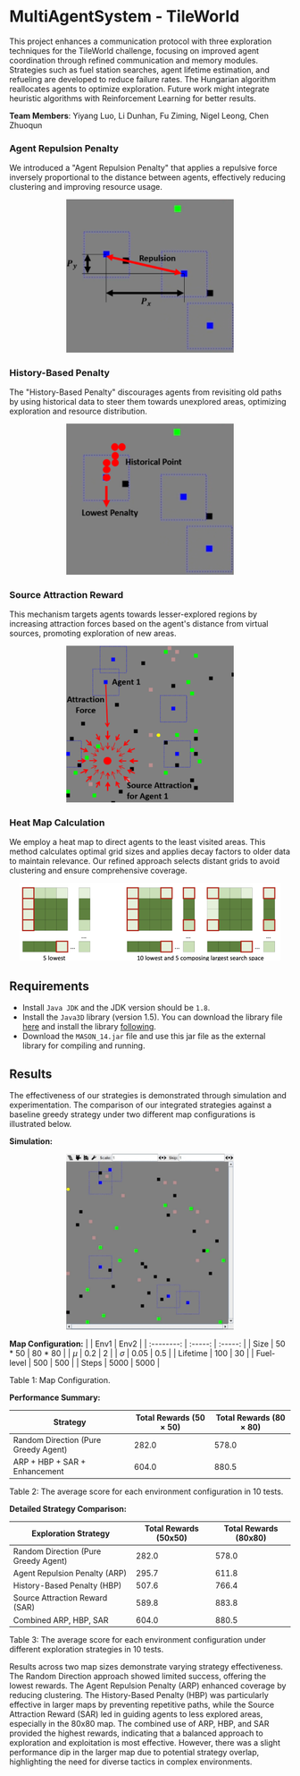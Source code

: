 
# MultiAgentSystem - TileWorld

This project enhances a communication protocol with three exploration techniques for the TileWorld challenge, focusing on improved agent coordination through refined communication and memory modules. Strategies such as fuel station searches, agent lifetime estimation, and refueling are developed to reduce failure rates. The Hungarian algorithm reallocates agents to optimize exploration. Future work might integrate heuristic algorithms with Reinforcement Learning for better results.

**Team Members**: Yiyang Luo, Li Dunhan, Fu Ziming, Nigel Leong, Chen Zhuoqun

### Agent Repulsion Penalty
We introduced a "Agent Repulsion Penalty" that applies a repulsive force inversely proportional to the distance between agents, effectively reducing clustering and improving resource usage.
<p align="center">
  <img src="./img/agent_repulsion.png" width="300"/>
</p>

### History-Based Penalty
The "History-Based Penalty" discourages agents from revisiting old paths by using historical data to steer them towards unexplored areas, optimizing exploration and resource distribution.
<p align="center">
  <img src="./img/history_penalty.png" width="300"/>
</p>


### Source Attraction Reward
This mechanism targets agents towards lesser-explored regions by increasing attraction forces based on the agent's distance from virtual sources, promoting exploration of new areas.
<p align="center">
  <img src="./img/source_attraction.png" width="300"/>
</p>


### Heat Map Calculation
We employ a heat map to direct agents to the least visited areas. This method calculates optimal grid sizes and applies decay factors to older data to maintain relevance. Our refined approach selects distant grids to avoid clustering and ensure comprehensive coverage.
<p align="center">
  <img src="./img/heatmap_calculation.png" >
</p>

## Requirements

- Install `Java JDK` and the JDK version should be `1.8`.
- Install the `Java3D` library (version 1.5). You can download the library file [here](https://www.oracle.com/technetwork/java/javase/tech/index-jsp-138252.html) and install the library [following](https://download.java.net/media/java3d/builds/release/1.5.1/README-download.html).
- Download the `MASON_14.jar` file and use this jar file as the external library for compiling and running.

## Results

The effectiveness of our strategies is demonstrated through simulation and experimentation. The comparison of our integrated strategies against a baseline greedy strategy under two different map configurations is illustrated below.

**Simulation:**
<p align="center">
  <img src="./img/Result.gif" width="300"/>
</p>


**Map Configuration:**
|            |  Env1   |  Env2   |
| :--------: | :-----: | :-----: |
|    Size    | 50 * 50 | 80 * 80 |
|    *μ*     |   0.2   |    2    |
|    *σ*     |  0.05   |   0.5   |
|  Lifetime  |   100   |   30    |
| Fuel-level |   500   |   500   |
|   Steps    |  5000   |  5000   |
<p align="left">Table 1: Map Configuration.</p>

**Performance Summary:**

| Strategy                                    | Total Rewards (50 × 50) | Total Rewards (80 × 80) |
|---------------------------------------------|-------------------------|-------------------------|
| Random Direction (Pure Greedy Agent)        | 282.0                   | 578.0                   |
| ARP + HBP + SAR + Enhancement               | 604.0                   | 880.5                   |
<p align="left">Table 2: The average score for each environment configuration in 10 tests.</p>

**Detailed Strategy Comparison:**

| Exploration Strategy                        | Total Rewards (50x50)   | Total Rewards (80x80)   |
|---------------------------------------------|-------------------------|-------------------------|
| Random Direction (Pure Greedy Agent)        | 282.0                   | 578.0                   |
| Agent Repulsion Penalty (ARP)               | 295.7                   | 611.8                   |
| History-Based Penalty (HBP)                 | 507.6                   | 766.4                   |
| Source Attraction Reward (SAR)              | 589.8                   | 883.8                   |
| Combined ARP, HBP, SAR                      | 604.0                   | 880.5                   |
<p align="left">Table 3: The average score for each environment configuration under different exploration strategies in 10 tests.</p>


Results across two map sizes demonstrate varying strategy effectiveness. The Random Direction approach showed limited success, offering the lowest rewards. The Agent Repulsion Penalty (ARP) enhanced coverage by reducing clustering. The History-Based Penalty (HBP) was particularly effective in larger maps by preventing repetitive paths, while the Source Attraction Reward (SAR) led in guiding agents to less explored areas, especially in the 80x80 map. The combined use of ARP, HBP, and SAR provided the highest rewards, indicating that a balanced approach to exploration and exploitation is most effective. However, there was a slight performance dip in the larger map due to potential strategy overlap, highlighting the need for diverse tactics in complex environments.

